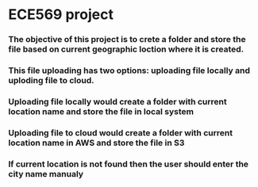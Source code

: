 # ECE569 project
### The objective of this project is to crete a folder and store the file based on current geographic loction where it is created.
### This file uploading has two options: uploading file locally and uploding file to cloud. 
### Uploading file locally would create a folder with current location name and store the file in local system
### Uploading file to cloud would create a folder with current location name in AWS and store the file in S3
### If current location is not found then the user should enter the city name manualy
